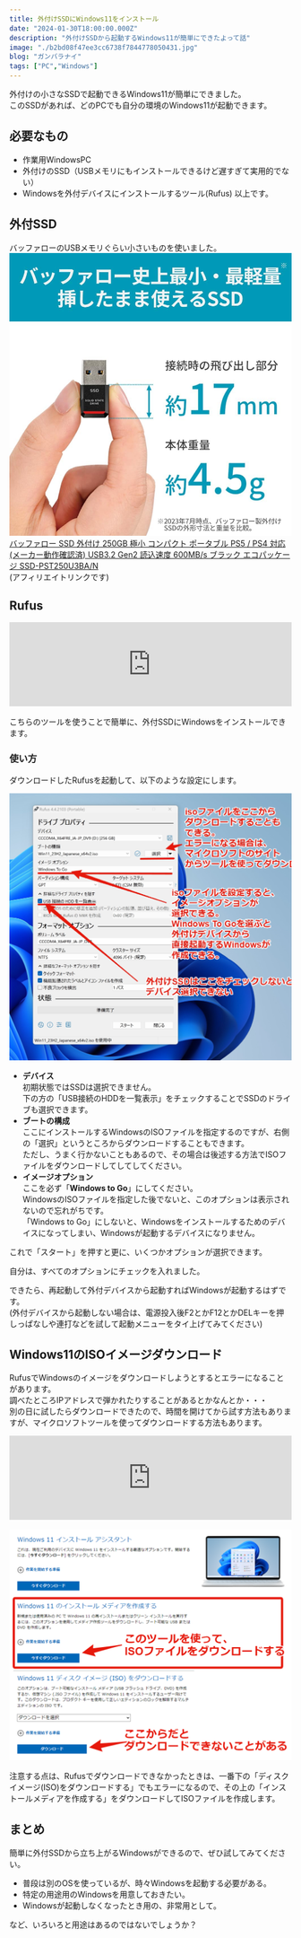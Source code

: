 ```yaml
---
title: 外付けSSDにWindows11をインストール
date: "2024-01-30T18:00:00.000Z"
description: "外付けSSDから起動するWindows11が簡単にできたよって話"
image: "./b2bd08f47ee3cc6738f7844778050431.jpg"
blog: "ガンバラナイ"
tags: ["PC","Windows"]
---
```

外付けの小さなSSDで起動できるWindows11が簡単にできました。  
このSSDがあれば、どのPCでも自分の環境のWindows11が起動できます。

## 必要なもの

* 作業用WindowsPC
* 外付けのSSD（USBメモリにもインストールできるけど遅すぎて実用的でない）
* Windowsを外付デバイスにインストールするツール(Rufus)
以上です。

## 外付SSD

バッファローのUSBメモリぐらい小さいものを使いました。  
![](61hKHKFgOmL._AC_SL1000_.jpg)  
[バッファロー SSD 外付け 250GB 極小 コンパクト ポータブル PS5 / PS4 対応 (メーカー動作確認済) USB3.2 Gen2 読込速度 600MB/s ブラック エコパッケージ SSD-PST250U3BA/N](https://amzn.to/42k5yu3)  
(アフィリエイトリンクです)


## Rufus

<iframe title="Rufus - 起動可能なUSBドライブを簡単に作成できます" src="https://hatenablog-parts.com/embed?url=https://rufus.ie/ja/" style="width:100%;height:150px; max-width:600px; margin-left:auto; margin-right:auto;" frameborder="0" scrolling="no" loading="lazy"></iframe>

こちらのツールを使うことで簡単に、外付SSDにWindowsをインストールできます。

### 使い方

ダウンロードしたRufusを起動して、以下のような設定にします。

![](794503596a95b3781a95dac738c3d385.jpg)

* **デバイス**  
    初期状態ではSSDは選択できません。   
    下の方の「USB接続のHDDを一覧表示」をチェックすることでSSDのドライブも選択できます。
* **ブートの構成**   
    ここにインストールするWindowsのISOファイルを指定するのですが、右側の「選択」というところからダウンロードすることもできます。  
    ただし、うまく行かないこともあるので、その場合は後述する方法でISOファイルをダウンロードしてしてしてください。
* **イメージオプション**  
    ここを必ず「**Windows to Go**」にしてください。  
    WindowsのISOファイルを指定した後でないと、このオプションは表示されないので忘れがちです。  
    「Windows to Go」にしないと、Windowsをインストールするためのデバイスになってしまい、Windowsが起動するデバイスになりません。

これで「スタート」を押すと更に、いくつかオプションが選択できます。

自分は、すべてのオプションにチェックを入れました。

できたら、再起動して外付デバイスから起動すればWindowsが起動するはずです。  
(外付デバイスから起動しない場合は、電源投入後F2とかF12とかDELキーを押しっぱなしや連打などを試して起動メニューをタイ上げてみてください)

## Windows11のISOイメージダウンロード
RufusでWindowsのイメージをダウンロードしようとするとエラーになることがあります。  
調べたところIPアドレスで弾かれたりすることがあるとかなんとか・・・  
別の日に試したらダウンロードできたので、時間を開けてから試す方法もありますが、マイクロソフトツールを使ってダウンロードする方法もあります。

<iframe title="Windows 11 をダウンロードする" src="https://hatenablog-parts.com/embed?url=https://www.microsoft.com/ja-jp/software-download/windows11" style="width:100%;height:150px; max-width:600px; margin-left:auto; margin-right:auto;" frameborder="0" scrolling="no" loading="lazy"></iframe>

![](724a86fd18de0bdca541ee6437a1eefd.png)

注意する点は、Rufusでダウンロードできなかったときは、一番下の「ディスクイメージ(ISO)をダウンロードする」でもエラーになるので、その上の「インストールメディアを作成する」をダウンロードしてISOファイルを作成します。

## まとめ

簡単に外付SSDから立ち上がるWindowsができるので、ぜひ試してみてください。

* 普段は別のOSを使っているが、時々Windowsを起動する必要がある。
* 特定の用途用のWindowsを用意しておきたい。
* Windowsが起動しなくなったとき用の、非常用として。

など、いろいろと用途はあるのではないでしょうか？

